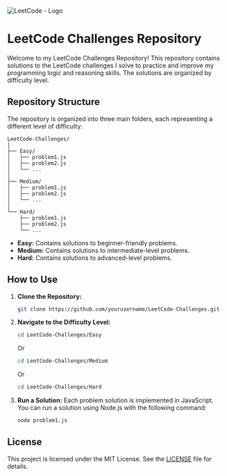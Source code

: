 ![LeetCode - Logo](https://github.com/IvoL1/LeetCode-Solutions/assets/173399839/416ce0db-54e0-479d-b5c3-9d1d28c0dd7a)
# LeetCode Challenges Repository

Welcome to my LeetCode Challenges Repository! This repository contains solutions to the LeetCode challenges I solve to practice and improve my programming logic and reasoning skills. The solutions are organized by difficulty level.

## Repository Structure

The repository is organized into three main folders, each representing a different level of difficulty:

```
LeetCode-Challenges/
│
├── Easy/
│   ├── problem1.js
│   ├── problem2.js
│   └── ...
│
├── Medium/
│   ├── problem1.js
│   ├── problem2.js
│   └── ...
│
└── Hard/
    ├── problem1.js
    ├── problem2.js
    └── ...
```

- **Easy:** Contains solutions to beginner-friendly problems.
- **Medium:** Contains solutions to intermediate-level problems.
- **Hard:** Contains solutions to advanced-level problems.

## How to Use

1. **Clone the Repository:**
    ```bash
    git clone https://github.com/yourusername/LeetCode-Challenges.git
    ```

2. **Navigate to the Difficulty Level:**
    ```bash
    cd LeetCode-Challenges/Easy
    ```
    Or
    ```bash
    cd LeetCode-Challenges/Medium
    ```
    Or
    ```bash
    cd LeetCode-Challenges/Hard
    ```

3. **Run a Solution:**
    Each problem solution is implemented in JavaScript. You can run a solution using Node.js with the following command:
    ```bash
    node problem1.js
    ```

## License

This project is licensed under the MIT License. See the [LICENSE](LICENSE) file for details.
